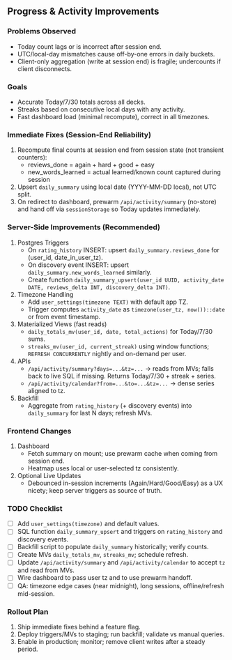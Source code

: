 ## Progress & Activity Improvements

### Problems Observed
- Today count lags or is incorrect after session end.
- UTC/local-day mismatches cause off-by-one errors in daily buckets.
- Client-only aggregation (write at session end) is fragile; undercounts if client disconnects.

### Goals
- Accurate Today/7/30 totals across all decks.
- Streaks based on consecutive local days with any activity.
- Fast dashboard load (minimal recompute), correct in all timezones.

### Immediate Fixes (Session-End Reliability)
1) Recompute final counts at session end from session state (not transient counters):
   - reviews_done = again + hard + good + easy
   - new_words_learned = actual learned/known count captured during session
2) Upsert `daily_summary` using local date (YYYY-MM-DD local), not UTC split.
3) On redirect to dashboard, prewarm `/api/activity/summary` (no-store) and hand off via `sessionStorage` so Today updates immediately.

### Server-Side Improvements (Recommended)
1) Postgres Triggers
   - On `rating_history` INSERT: upsert `daily_summary.reviews_done` for (user_id, date_in_user_tz).
   - On discovery event INSERT: upsert `daily_summary.new_words_learned` similarly.
   - Create function `daily_summary_upsert(user_id UUID, activity_date DATE, reviews_delta INT, discovery_delta INT)`.
2) Timezone Handling
   - Add `user_settings(timezone TEXT)` with default app TZ.
   - Trigger computes `activity_date` as `timezone(user_tz, now())::date` or from event timestamp.
3) Materialized Views (fast reads)
   - `daily_totals_mv(user_id, date, total_actions)` for Today/7/30 sums.
   - `streaks_mv(user_id, current_streak)` using window functions; `REFRESH CONCURRENTLY` nightly and on-demand per user.
4) APIs
   - `/api/activity/summary?days=...&tz=...` → reads from MVs; falls back to live SQL if missing. Returns Today/7/30 + streak + series.
   - `/api/activity/calendar?from=...&to=...&tz=...` → dense series aligned to tz.
5) Backfill
   - Aggregate from `rating_history` (+ discovery events) into `daily_summary` for last N days; refresh MVs.

### Frontend Changes
1) Dashboard
   - Fetch summary on mount; use prewarm cache when coming from session end.
   - Heatmap uses local or user-selected tz consistently.
2) Optional Live Updates
   - Debounced in-session increments (Again/Hard/Good/Easy) as a UX nicety; keep server triggers as source of truth.

### TODO Checklist
- [ ] Add `user_settings(timezone)` and default values.
- [ ] SQL function `daily_summary_upsert` and triggers on `rating_history` and discovery events.
- [ ] Backfill script to populate `daily_summary` historically; verify counts.
- [ ] Create MVs `daily_totals_mv`, `streaks_mv`; schedule refresh.
- [ ] Update `/api/activity/summary` and `/api/activity/calendar` to accept `tz` and read from MVs.
- [ ] Wire dashboard to pass user tz and to use prewarm handoff.
- [ ] QA: timezone edge cases (near midnight), long sessions, offline/refresh mid-session.

### Rollout Plan
1) Ship immediate fixes behind a feature flag.
2) Deploy triggers/MVs to staging; run backfill; validate vs manual queries.
3) Enable in production; monitor; remove client writes after a steady period.


